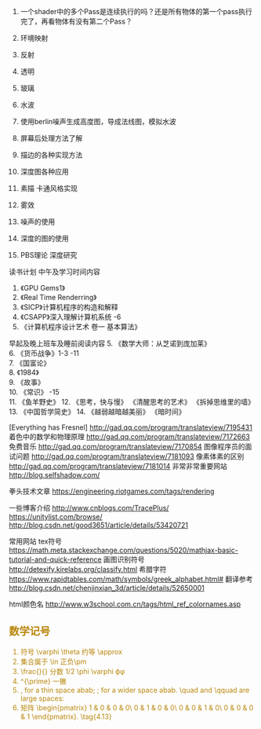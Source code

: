 1. 一个shader中的多个Pass是连续执行的吗？还是所有物体的第一个pass执行完了，再看物体有没有第二个Pass？


1. 环境映射
2. 反射
3. 透明
4. 玻璃
5. 水波
6. 使用berlin噪声生成高度图，导成法线图，模拟水波

1. 屏幕后处理方法了解
1. 描边的各种实现方法
2. 深度图各种应用

1. 素描 卡通风格实现
2. 雾效
3. 噪声的使用
4. 深度的图的使用

1. PBS理论 深度研究

读书计划 中午及学习时间内容
1. 《GPU Gems1》
2. 《Real Time Renderring》  
3. 《SICP》计算机程序的构造和解释  
4. 《CSAPP》深入理解计算机系统      -6   
5. 《计算机程序设计艺术 卷一 基本算法》

早起及晚上班车及睡前阅读内容
5. 《数学大师：从芝诺到庞加莱》  
6. 《货币战争》1-3  -11   
7. 《国富论》  
8. 《1984》  
9. 《故事》  
10. 《常识》  -15   
11. 《鱼羊野史》
12. 《思考，快与慢》 《清醒思考的艺术》 《拆掉思维里的墙》
13. 《中国哲学简史》
14. 《越弱越暗越美丽》 《暗时间》


[Everything has Fresnel]
http://gad.qq.com/program/translateview/7195431
着色中的数学和物理原理
http://gad.qq.com/program/translateview/7172663
免费音乐
http://gad.qq.com/program/translateview/7170854
图像程序员的面试问题
http://gad.qq.com/program/translateview/7181093
像素体素的区别
http://gad.qq.com/program/translateview/7181014
非常非常重要网站
http://blog.selfshadow.com/

拳头技术文章
https://engineering.riotgames.com/tags/rendering

一些博客介绍
http://www.cnblogs.com/TracePlus/
https://unitylist.com/browse/
http://blog.csdn.net/good3651/article/details/53420721

常用网站
tex符号  https://math.meta.stackexchange.com/questions/5020/mathjax-basic-tutorial-and-quick-reference
画图识别符号 http://detexify.kirelabs.org/classify.html
希腊字符 https://www.rapidtables.com/math/symbols/greek_alphabet.html#
翻译参考
http://blog.csdn.net/chenjinxian_3d/article/details/52650001

html颜色名
http://www.w3school.com.cn/tags/html_ref_colornames.asp

<font color="tomato">
<font color="limegreen">
<font color="Chocolate">
<font color="BlueViolet">
<font color="DarkGoldenRod">

## 数学记号
1. 符号 \varphi \theta   约等 \approx
2. 集合属于 \in   正负\pm
3. \frac{}{} 分数 1/2 \phi \varphi  ϕφ
4. ^{\prime} 一撇
5.  \, for a thin space abab; \; for a wider space abab.  \quad and \qquad are large spaces: 
6. 矩阵
\begin{pmatrix}
1 & 0 & 0 & 0\\
0 & 1 & 0 & 0\\
0 & 0 & 1 & 0\\
0 & 0 & 0 & 1
\end{pmatrix}.  \tag{4.13}